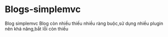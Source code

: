 # Blogs-simplemvc
Blog simplemvc
Blog còn nhiều thiếu nhiều ràng buộc,sử dụng nhiều plugin nên khá năng,bắt lỗi còn thiếu 
